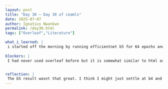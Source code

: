 ```yaml
---
layout: post
title: "Day 30 – Day 30 of ceamls"
date: 2025-07-07
author: Ignatius Nwankwo
permalink: /day30.html
tags: ["Overleaf","Literature"]

what_i_learned: |
 i started off the morning by running efficientnet b5 for 64 epochs and batch size 32. Later that morning, our grad mentor popped in and explained mentioned that we will be having a writing workshop tomorrow and to prepare to write our literature review. So, after lunch, I practiced writing using overleaf, which was fun. I also learned to browse templates, as well as embed email links and line spacing.
 
blockers: |
 I had never used overleaf before but it is somewhat similar to html as well as the markdown language we use to write our blog posts.


reflection: |
 The b5 result wasnt that great. I think I might just settle at b4 and put my main focus on writing.  Overall, today was a quiet day, however, I'm looking forward to the literature session tomorrow. I'm excited to continue practicing overleaf.
---
```

